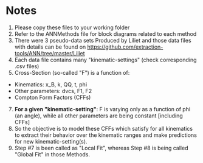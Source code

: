 # Notes

1) Please copy these files to your working folder
2) Refer to the ANNMethods file for block diagrams related to each method
3) There were 3 pseudo-data sets Produced by Liliet and those data files with details can be found on https://github.com/extraction-tools/ANN/tree/master/Liliet 
4) Each data file contains many "kinematic-settings" (check corresponding .csv files)
5) Cross-Section (so-called "F") is a function of:
* Kinematics: x_B, k, QQ, t, phi
* Other parameters: dvcs, F1, F2
* Compton Form Factors (CFFs)
7) **For a given "kinematic-setting"**: F is varying only as a function of phi (an angle), while all other parameters are being constant [including CFFs]
8) So the objective is to model these CFFs which satisfy for all kinematics to extract their behavior over the kinematic ranges and make predictions for new kinematic-setting(s). 
9) Step #7 is been called as "Local Fit", whereas Step #8 is being called "Global Fit" in those Methods.
